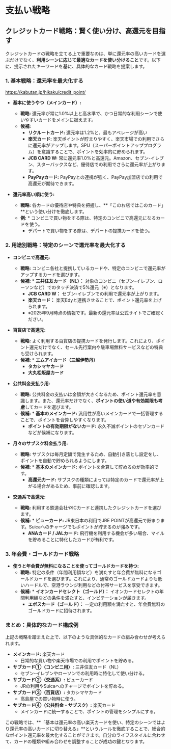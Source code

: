 # 支払い戦略

## クレジットカード戦略：賢く使い分け、高還元を目指す

クレジットカードの戦略を立てる上で重要なのは、単に還元率の高いカードを選ぶだけでなく、**利用シーンに応じて最適なカードを使い分けること**です。以下に、提示されたキーワードを基に、具体的なカード戦略を提案します。

### 1. 基本戦略：還元率を最大化する

https://kabutan.jp/hikaku/credit_point/

* **基本に使うやつ（メインカード）:**
    * **戦略:** 還元率が常に1.0%以上と高水準で、かつ日常的な利用シーンで使いやすいカードをメインに据えます。
    * **候補:**
        * **リクルートカード:** 還元率は1.2%と、最もアベレージが高い
        * **楽天カード:** 楽天ポイントが貯まりやすく、楽天市場での利用でさらに還元率がアップします。SPU（スーパーポイントアッププログラム）を意識することで、ポイントを効率的に貯められます。
        * **JCB CARD W:** 常に還元率1.0%と高還元。Amazon、セブン-イレブン、スターバックスなど、優待店での利用でさらに還元率が上がります。
        * **PayPayカード:** PayPayとの連携が強く、PayPay加盟店での利用で高還元が期待できます。

* **還元率高い順に使う:**
    * **戦略:** 各カードの優待店や特典を把握し、**「このお店ではこのカード」**という使い分けを徹底します。
    * **例:** * コンビニで買い物をする際は、特定のコンビニで高還元になるカードを使う。
        * デパートで買い物をする際は、デパートの提携カードを使う。

### 2. 用途別戦略：特定のシーンで還元率を最大化する

* **コンビニで高還元:**
    * **戦略:** コンビニ各社と提携しているカードや、特定のコンビニで還元率がアップするカードを選びます。
    * **候補:** * **三井住友カード（NL）：** 対象のコンビニ（セブン-イレブン、ローソンなど）でのタッチ決済で5%還元（※）となります。
        * **JCB CARD W：** セブン-イレブンでの利用で還元率が上がります。
        * **楽天カード：** 楽天Edyと連携させることで、ポイント還元率を上げられます。
        * ※2025年9月時点の情報です。最新の還元率は公式サイトでご確認ください。

* **百貨店で高還元:**
    * **戦略:** よく利用する百貨店の提携カードを発行します。これにより、ポイント還元だけでなく、セール先行案内や駐車場無料サービスなどの特典も受けられます。
    * **候補:** * **エムアイカード（三越伊勢丹）**
        * **タカシマヤカード**
        * **大丸松坂屋カード**

* **公共料金支払う用:**
    * **戦略:** 公共料金の支払いは金額が大きくなるため、ポイント還元率を意識します。また、還元率だけでなく、**ポイントの使い道や有効期限も考慮**してカードを選びます。
    * **候補:** * **基本のメインカード:** 汎用性が高いメインカードで一括管理することで、ポイントを合算しやすくなります。
        * **ポイントの有効期限がないカード:** 永久不滅ポイントのセゾンカードなどが候補になります。

* **月々のサブスク料金払う用:**
    * **戦略:** サブスクは毎月定額で発生するため、自動引き落とし設定をし、ポイントを自動で貯められるようにします。
    * **候補:** * **基本のメインカード:** ポイントを合算して貯めるのが効率的です。
        * **高還元カード:** サブスクの種類によっては特定のカードで還元率が上がる場合があるため、事前に確認します。

* **交通系で高還元:**
    * **戦略:** 利用する鉄道会社やICカードと連携したクレジットカードを選びます。
    * **候補:** * **ビューカード:** JR東日本の利用でJRE POINTが高還元で貯まります。Suicaへのチャージでもポイントが貯まるのが強みです。
        * **ANAカード / JALカード:** 飛行機を利用する機会が多い場合、マイルを貯めることに特化したカードが有利です。

### 3. 年会費・ゴールドカード戦略

* **使うと年会費が無料になることを使ってゴールドカードを持つ:**
    * **戦略:** 特定の条件（年間利用額など）を満たすと年会費が無料になるゴールドカードを選びます。これにより、通常のゴールドカードよりも低いハードルで、空港ラウンジ利用などの付帯サービスを享受できます。
    * **候補:** * **イオンカードセレクト（ゴールド）：** イオンカードセレクトの年間利用額などの条件を満たすと、インビテーションが届きます。
        * **エポスカード（ゴールド）：** 一定の利用額を満たすと、年会費無料のゴールドカードに招待されます。

### まとめ：具体的なカード構成例

上記の戦略を踏まえた上で、以下のような具体的なカードの組み合わせが考えられます。

* **メインカード:** 楽天カード
    * 日常的な買い物や楽天市場での利用でポイントを貯める。
* **サブカード①（コンビニ用）:** 三井住友カード（NL）
    * セブン-イレブンやローソンでの利用時に特化して使い分ける。
* **サブカード②（交通系）:** ビューカード
    * JRの利用やSuicaへのチャージでポイントを貯める。
* **サブカード③（百貨店）:** タカシマヤカード
    * 高島屋での買い物時に使う。
* **サブカード④（公共料金・サブスク）:** 楽天カード
    * メインカードに統一することで、ポイントの管理をシンプルにする。

この戦略では、**「基本は還元率の高い楽天カードを使い、特定のシーンではより還元率の高いカードに切り替える」**というルールを徹底することで、総合的なポイント還元率を最大化することができます。自分のライフスタイルに合わせて、カードの種類や組み合わせを調整することが成功の鍵となります。
